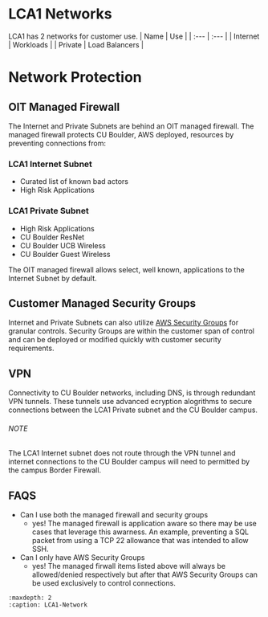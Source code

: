# LCA1 Networks
LCA1 has 2 networks for customer use.
| Name      | Use               |
| :---      | :---              |
| Internet  | Workloads         |
| Private   | Load Balancers    |      

# Network Protection

## OIT Managed Firewall

The Internet and Private Subnets are behind an OIT managed firewall.  The managed firewall protects CU Boulder, AWS deployed, resources by preventing connections from:

### LCA1 Internet Subnet
- Curated list of known bad actors 
- High Risk Applications

### LCA1 Private Subnet
- High Risk Applications
- CU Boulder ResNet
- CU Boulder UCB Wireless
- CU Boulder Guest Wireless

The OIT managed firewall allows select, well known, applications to the Internet Subnet by default.

## Customer Managed Security Groups

Internet and Private Subnets can also utilize [AWS Security Groups](https://docs.aws.amazon.com/vpc/latest/userguide/vpc-security-groups.html) for granular controls.  Security Groups are within the customer span of control and can be deployed or modified quickly with customer security requirements.

## VPN
Connectivity to CU Boulder networks, including DNS, is through redundant VPN tunnels.  These tunnels use advanced ecryption alogrithms to secure connections between the LCA1 Private subnet and the CU Boulder campus.

###### NOTE ######
The LCA1 Internet subnet does not route through the VPN tunnel and internet connections to the CU Boulder campus will need to permitted by the campus Border Firewall.

## FAQS
- Can I use both the managed firewall and security groups
    - yes!  The managed firewall is application aware so there may be use cases that leverage this awarness.  An example, preventing a SQL packet from using a TCP 22 allowance that was intended to allow SSH.
- Can I only have AWS Security Groups
    - yes!  The managed firwall items listed above will always be allowed/denied respectively but after that AWS Security Groups can be used exclusively to control connections.


```{toctree}
:maxdepth: 2
:caption: LCA1-Network
```  
